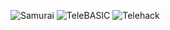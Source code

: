 ![Samurai](https://telehack.com/samurai.svg)
![TeleBASIC](https://telehack.com/telebasic.svg)
![Telehack](https://telehack.com/telehack.svg)
